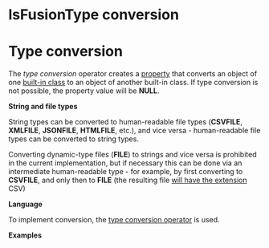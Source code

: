 # lsFusionType conversion

# Type conversion

The *type conversion* operator creates a [property](lsFusionProperties.md) that converts an object of one [built-in class](lsFusionBuilt-in_classes.md) to an object of another built-in class. If type conversion is not possible, the property value will be **NULL**.

**String and file types**

String types can be converted to human-readable file types (**CSVFILE**, **XMLFILE**, **JSONFILE**, **HTMLFILE**, etc.), and vice versa - human-readable file types can be converted to string types.

Converting dynamic-type files (**FILE**) to strings and vice versa is prohibited in the current implementation, but if necessary this can be done via an intermediate human-readable type - for example, by first converting to **CSVFILE**, and only then to **FILE** (the resulting file [will have the extension](Built-in-classes_2031657.html#Built-inclasses-csv) CSV)

**Language**

To implement conversion, the [type conversion operator](lsFusionType_conversion_operator.md) is used.

**Examples**


